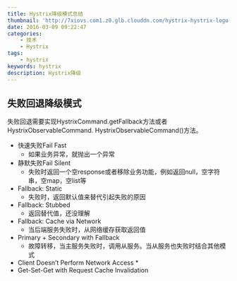 ```yaml
---
title: Hystrix降级模式总结
thumbnail: 'http://7xiovs.com1.z0.glb.clouddn.com/hystrix-hystrix-logo-tagline-640.png'
date: 2016-03-09 09:22:47
categories:
	- 技术
	- Hystrix
tags:
	- hystrix
keywords: hystrix
description: Hystrix降级
---
```


## 失败回退降级模式
失败回退需要实现HystrixCommand.getFallback方法或者HystrixObservableCommand. HystrixObservableCommand()方法。

* 快速失败Fail Fast
	* 如果业务异常，就抛出一个异常
* 静默失败Fail Silent
	* 失败时返回一个空response或者移除业务功能，例如返回null，空字符串，空map，空list等
* Fallback: Static
	* 失败时，返回默认值来替代引起失败的原因
* Fallback: Stubbed
	* 返回替代值，还没理解
* Fallback: Cache via Network
	* 当后端服务失败时，从网络缓存获取返回值
* Primary + Secondary with Fallback
	* 故障转移，当主服务失败时，调用从服务。当从服务也失败时结合其他模式
* Client Doesn’t Perform Network Access
	* 
* Get-Set-Get with Request Cache Invalidation